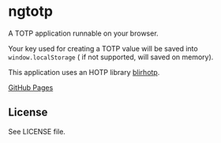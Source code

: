 # ngtotp

A TOTP application runnable on your browser.

Your key used for creating a TOTP value will be saved into `window.localStorage` (
if not supported, will saved on memory).

This application uses an HOTP library [blirhotp](https://github.com/tempusfugit-lab/blirhotp).

[GitHub Pages](http://tempusfugit-lab.github.io/ngtotp/)

## License

See LICENSE file.